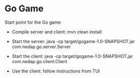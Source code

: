 # Go Game
Start point for the Go game


* Compile server and client:
mvn clean install

* Start the server:
java -cp target/gogame-1.0-SNAPSHOT.jar com.nedap.go.server.Server

* Start the client:
java -cp target/gogame-1.0-SNAPSHOT.jar com.nedap.go.client.Client

* Use the client:
follow instructions from TUI